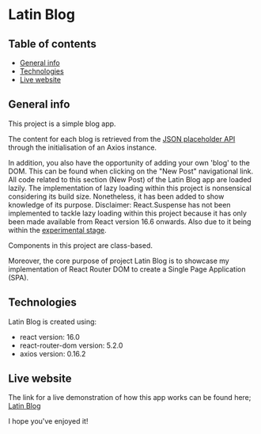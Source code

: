 # Latin Blog

## Table of contents
* [General info](#general-info)
* [Technologies](#technologies)
* [Live website](#live-website)

## General info
This project is a simple blog app.

The content for each blog is retrieved from the [JSON placeholder API](https://jsonplaceholder.typicode.com) through the initialisation of an Axios instance.

In addition, you also have the opportunity of adding your own 'blog' to the DOM. This can be found when clicking on the "New Post" navigational link. All code related to this section (New Post) of the Latin Blog app are loaded lazily.
The implementation of lazy loading within this project is nonsensical considering its build size. Nonetheless, it has been added to show knowledge of its purpose. 
Disclaimer: React.Suspense has not been implemented to tackle lazy loading within this project because it has only been made available from React version 16.6 onwards. Also due to it being within the [experimental stage](https://reactjs.org/docs/concurrent-mode-suspense.html).

Components in this project are class-based.

Moreover, the core purpose of project Latin Blog is to showcase my implementation of React Router DOM to create a Single Page Application (SPA).
	
## Technologies
Latin Blog is created using:
* react version: 16.0
* react-router-dom version: 5.2.0
* axios version: 0.16.2

## Live website
The link for a live demonstration of how this app works can be found here; 
[Latin Blog](https://commit-kyle.github.io/latin_blog/)

I hope you've enjoyed it!
